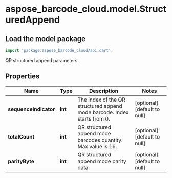 # aspose_barcode_cloud.model.StructuredAppend

## Load the model package

```dart
import 'package:aspose_barcode_cloud/api.dart';
```
QR structured append parameters.

## Properties

Name | Type | Description | Notes
---- | ---- | ----------- | -----
**sequenceIndicator** | **int** | The index of the QR structured append mode barcode. Index starts from 0. | [optional] [default to null]
**totalCount** | **int** | QR structured append mode barcodes quantity. Max value is 16. | [optional] [default to null]
**parityByte** | **int** | QR structured append mode parity data. | [optional] [default to null]

